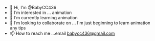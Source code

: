- 👋 Hi, I’m @BabyCC436
- 👀 I’m interested in ... animation 
- 🌱 I’m currently learning animation 
- 💞️ I’m looking to collaborate on ... I'm just beginning to learn animation any tips 
- 📫 How to reach me ...email babycc436@gmail.com

<!---
BabyCC436/BabyCC436 is a ✨ special ✨ repository because its `README.md` (this file) appears on your GitHub profile.
You can click the Preview link to take a look at your changes.
--->
